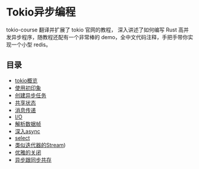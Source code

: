 # Tokio异步编程
tokio-course 翻译并扩展了 tokio 官网的教程， 深入讲述了如何编写 Rust 高并发异步程序，随教程还配有一个非常棒的 demo，全中文代码注释，手把手带你实现一个小型 redis。

## 目录
- [tokio概览](src/overview.md)
- [使用初印象](src/getting-startted.md)
- [创建异步任务](src/spawning.md)
- [共享状态](src/shared-state.md)
- [消息传递](src/channels.md)
- [I/O](src/io.md)
- [解析数据帧](src/frame.md)
- [深入async](src/async.md)
- [select](src/select.md)
- [类似迭代器的Stream](src/stream.md))   
- [优雅的关闭](src/graceful-shutdown.md)
- [异步跟同步共存](src/bridging-with-sync.md)